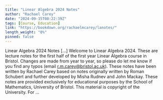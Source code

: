 ```yaml
---
title: "Linear Algebra 2024 Notes"
author: "Rachael Carey"
date: "2024-09-15T08:22:39Z"
tags: [Course, Education]
link: "https://bookdown.org/rachaelmcarey/lanotes/"
length_weight: "0%"
pinned: false
---
```


Linear Algebra 2024 Notes [...] Welcome to Linear Algebra 2024. These are lecture notes for the first half of the first year Linear Algebra course in Bristol. Changes are made from year to year, so please do let me know if you find any typos (email r.m.carey@bristol.ac.uk). These notes have been written by Rachael Carey based on notes originally written by Roman Schubert and further developed by Misha Rudnev and John Mackay. These notes are provided exclusively for educational purposes by the School of Mathematics, University of Bristol. This material is copyright of the University. For ...
